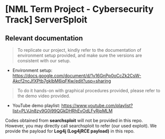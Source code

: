 # [NML Term Project - Cybersecurity Track] ServerSploit
## Relevant documentation
> To replicate our project, kindly refer to the documentation of environment setup provided, and make sure the versions are consistent with our setup.

* Environment setup: https://docs.google.com/document/d/1y16GnPp0oCcZk2CsW-Akcf2ncJfXPtb7gklbM6iqFKw/edit?usp=sharing

> To do it hands-on with graphical procedures provided, please refer to the demo video provided.

* YouTube demo playlist: https://www.youtube.com/playlist?list=PLVJn8zy9G0j99QGkDHRhEvOdLFyRjpMLM

Codes obtained from **searchsploit** will not be provided in this repo. However, you may directly call searchsploit to refer (our used exploit). We provide the payload for **Log4j (Log4jRCE payload)** in this repo.